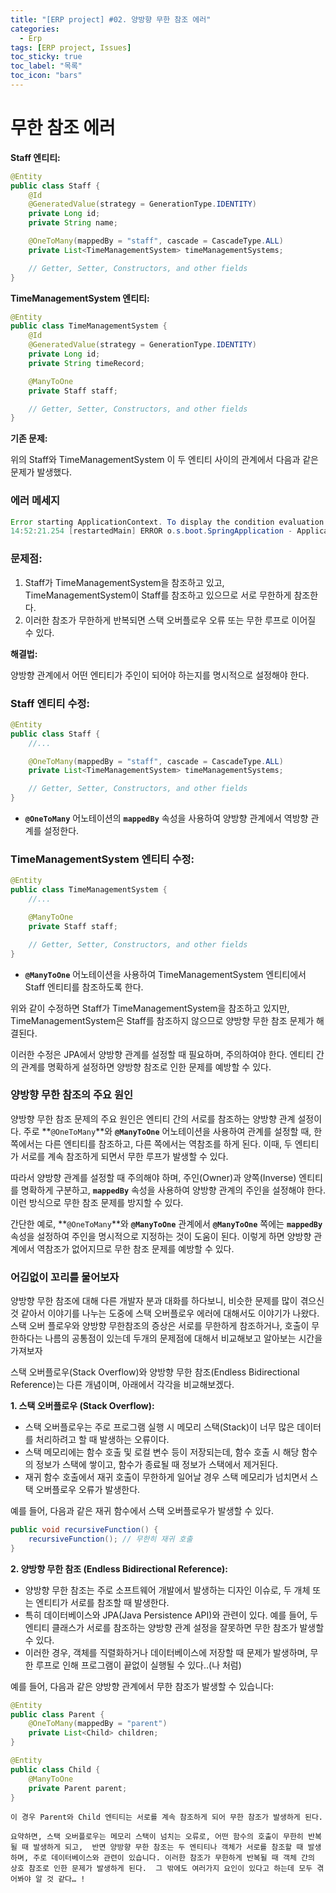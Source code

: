 ```yaml
---
title: "[ERP project] #02. 양방향 무한 참조 에러"
categories:
  - Erp
tags: [ERP project, Issues]
toc_sticky: true
toc_label: "목록"
toc_icon: "bars"
---
```


# 무한 참조 에러

**Staff 엔티티:**

```java
@Entity
public class Staff {
    @Id
    @GeneratedValue(strategy = GenerationType.IDENTITY)
    private Long id;
    private String name;

    @OneToMany(mappedBy = "staff", cascade = CascadeType.ALL)
    private List<TimeManagementSystem> timeManagementSystems;

    // Getter, Setter, Constructors, and other fields
}
```

**TimeManagementSystem 엔티티:**

```java
@Entity
public class TimeManagementSystem {
    @Id
    @GeneratedValue(strategy = GenerationType.IDENTITY)
    private Long id;
    private String timeRecord;

    @ManyToOne
    private Staff staff;

    // Getter, Setter, Constructors, and other fields
}
```

**기존 문제:**

위의 Staff와 TimeManagementSystem 이 두 엔티티 사이의 관계에서 다음과 같은 문제가 발생했다.

### 에러 메세지

```java
Error starting ApplicationContext. To display the condition evaluation report re-run your application with 'debug' enabled.
14:52:21.254 [restartedMain] ERROR o.s.boot.SpringApplication - Application run failed
```

### 문제점:

1. Staff가 TimeManagementSystem을 참조하고 있고, TimeManagementSystem이 Staff를 참조하고 있으므로 서로 무한하게 참조한다.
2. 이러한 참조가 무한하게 반복되면 스택 오버플로우 오류 또는 무한 루프로 이어질 수 있다.

**해결법:**

양방향 관계에서 어떤 엔티티가 주인이 되어야 하는지를 명시적으로 설정해야 한다.

### **Staff 엔티티 수정:**

```java
@Entity
public class Staff {
    //...

    @OneToMany(mappedBy = "staff", cascade = CascadeType.ALL)
    private List<TimeManagementSystem> timeManagementSystems;

    // Getter, Setter, Constructors, and other fields
}
```

- **`@OneToMany`** 어노테이션의 **`mappedBy`** 속성을 사용하여 양방향 관계에서 역방향 관계를 설정한다.

### **TimeManagementSystem 엔티티 수정:**

```java
@Entity
public class TimeManagementSystem {
    //...

    @ManyToOne
    private Staff staff;

    // Getter, Setter, Constructors, and other fields
}
```

- **`@ManyToOne`** 어노테이션을 사용하여 TimeManagementSystem 엔티티에서 Staff 엔티티를 참조하도록 한다.

위와 같이 수정하면 Staff가 TimeManagementSystem을 참조하고 있지만, TimeManagementSystem은 Staff를 참조하지 않으므로 양방향 무한 참조 문제가 해결된다.

이러한 수정은 JPA에서 양방향 관계를 설정할 때 필요하며, 주의하여야 한다. 엔티티 간의 관계를 명확하게 설정하면 양방향 참조로 인한 문제를 예방할 수 있다.

### 양방향 무한 참조의 주요 원인

양방향 무한 참조 문제의 주요 원인은 엔티티 간의 서로를 참조하는 양방향 관계 설정이다. 주로 **`@OneToMany`**와 **`@ManyToOne`** 어노테이션을 사용하여 관계를 설정할 때, 한 쪽에서는 다른 엔티티를 참조하고, 다른 쪽에서는 역참조를 하게 된다. 이때, 두 엔티티가 서로를 계속 참조하게 되면서 무한 루프가 발생할 수 있다.

따라서 양방향 관계를 설정할 때 주의해야 하며, 주인(Owner)과 양쪽(Inverse) 엔티티를 명확하게 구분하고, **`mappedBy`** 속성을 사용하여 양방향 관계의 주인을 설정해야 한다. 이런 방식으로 무한 참조 문제를 방지할 수 있다.

간단한 예로, **`@OneToMany`**와 **`@ManyToOne`** 관계에서 **`@ManyToOne`** 쪽에는 **`mappedBy`** 속성을 설정하여 주인을 명시적으로 지정하는 것이 도움이 된다. 이렇게 하면 양방향 관계에서 역참조가 없어지므로 무한 참조 문제를 예방할 수 있다.

### 어김없이 꼬리를 물어보자

양방향 무한 참조에 대해 다른 개발자 분과 대화를 하다보니, 비슷한 문제를 많이 겪으신 것 같아서 이야기를 나누는 도중에 스택 오버플로우 에러에 대해서도 이야기가 나왔다.
스택 오버 플로우와 양방향 무한참조의 증상은 서로를 무한하게 참조하거나, 호출이 무한하다는 나름의 공통점이 있는데 두개의 문제점에 대해서 비교해보고 알아보는 시간을 가져보자

스택 오버플로우(Stack Overflow)와 양방향 무한 참조(Endless Bidirectional Reference)는 다른 개념이며, 아래에서 각각을 비교해보겠다.

**1. 스택 오버플로우 (Stack Overflow):**

- 스택 오버플로우는 주로 프로그램 실행 시 메모리 스택(Stack)이 너무 많은 데이터를 처리하려고 할 때 발생하는 오류이다.
- 스택 메모리에는 함수 호출 및 로컬 변수 등이 저장되는데, 함수 호출 시 해당 함수의 정보가 스택에 쌓이고, 함수가 종료될 때 정보가 스택에서 제거된다.
- 재귀 함수 호출에서 재귀 호출이 무한하게 일어날 경우 스택 메모리가 넘치면서 스택 오버플로우 오류가 발생한다.

예를 들어, 다음과 같은 재귀 함수에서 스택 오버플로우가 발생할 수 있다.

```java
public void recursiveFunction() {
    recursiveFunction(); // 무한히 재귀 호출
}
```

**2. 양방향 무한 참조 (Endless Bidirectional Reference):**

- 양방향 무한 참조는 주로 소프트웨어 개발에서 발생하는 디자인 이슈로, 두 개체 또는 엔티티가 서로를 참조할 때 발생한다.
- 특히 데이터베이스와 JPA(Java Persistence API)와 관련이 있다.
  예를 들어, 두 엔티티 클래스가 서로를 참조하는 양방향 관계 설정을 잘못하면 무한 참조가 발생할 수 있다.
- 이러한 경우, 객체를 직렬화하거나 데이터베이스에 저장할 때 문제가 발생하며, 무한 루프로 인해 프로그램이 끝없이 실행될 수 있다..(나 처럼)

예를 들어, 다음과 같은 양방향 관계에서 무한 참조가 발생할 수 있습니다:

```java
@Entity
public class Parent {
    @OneToMany(mappedBy = "parent")
    private List<Child> children;
}

@Entity
public class Child {
    @ManyToOne
    private Parent parent;
}
```

    이 경우 Parent와 Child 엔티티는 서로를 계속 참조하게 되어 무한 참조가 발생하게 된다.

    요약하면, 스택 오버플로우는 메모리 스택이 넘치는 오류로, 어떤 함수의 호출이 무한히 반복될 때 발생하게 되고,  반면 양방향 무한 참조는 두 엔티티나 객체가 서로를 참조할 때 발생하며, 주로 데이터베이스와 관련이 있습니다. 이러한 참조가 무한하게 반복될 때 객체 간의 상호 참조로 인한 문제가 발생하게 된다.  그 밖에도 여러가지 요인이 있다고 하는데 모두 겪어봐야 알 것 같다… !
